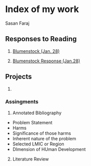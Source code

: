 # Index of my work

Sasan Faraj

## Responses to Reading
1.  [Blumenstock (Jan. 28)](https://github.com/Sasan-Faraj/workshop/blob/master/blumenstock.md)

2. [Blumenstock Response (Jan.28)](https://sasan-faraj.github.io/workshop/) 

## Projects
1.



### Assingments

1. Annotated Bibliography
  - Problem Statement
   - Harms
   - Significance of those harms
   - Inherent nature of the problem
  - Selected LMIC or Region
  - DImension of HUman Development
  
2. Literature Review


